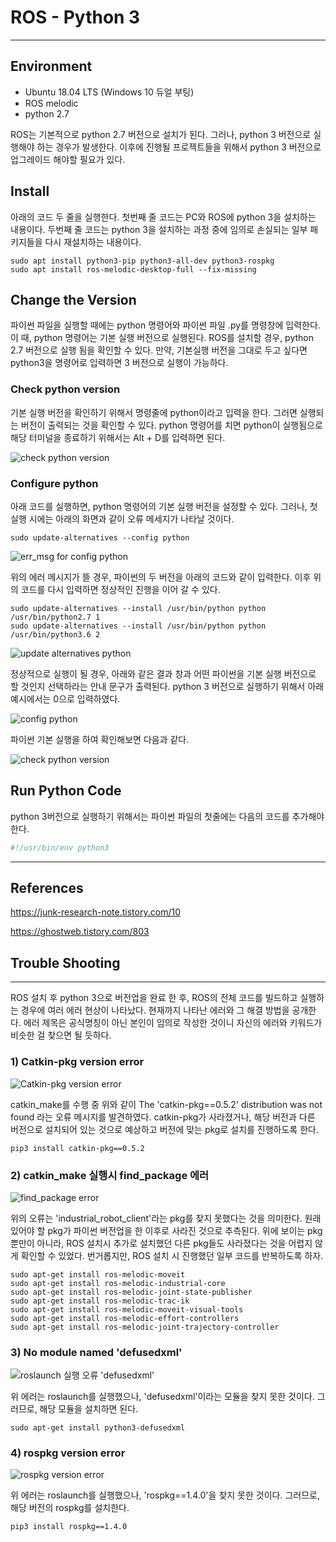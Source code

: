 # ROS - Python 3

---

## Environment

- Ubuntu 18.04 LTS (Windows 10 듀얼 부팅)
- ROS melodic
- python 2.7

ROS는 기본적으로 python 2.7 버전으로 설치가 된다. 그러나, python 3 버전으로 실행해야 하는 경우가 발생한다. 이후에 진행될 프로젝트들을 위해서 python 3 버전으로 업그레이드 해야할 필요가 있다. 



## Install

아래의 코드 두 줄을 실행한다. 첫번째 줄 코드는 PC와 ROS에 python 3을 설치하는 내용이다. 두번째 줄 코드는 python 3을 설치하는 과정 중에 임의로 손실되는 일부 패키지들을 다시 재설치하는 내용이다. 

```
sudo apt install python3-pip python3-all-dev python3-rospkg
sudo apt install ros-melodic-desktop-full --fix-missing
```



## Change the Version

파이썬 파일을 실행할 때에는 python 명령어와 파이썬 파일 .py를 명령창에 입력한다. 이 때, python 명령어는 기본 실행 버전으로 실행된다. ROS를 설치할 경우, python 2.7 버전으로 실행 됨을 확인할 수 있다. 만약, 기본실행 버전을 그대로 두고 싶다면 python3을 명령어로 입력하면 3 버전으로 실행이 가능하다.

### Check python version

기본 실행 버전을 확인하기 위해서 명령줄에 python이라고 입력을 한다. 그러면 실행되는 버전이 출력되는 것을 확인할 수 있다. python 명령어를 치면 python이 실행됨으로 해당 터미널을 종료하기 위해서는 Alt + D를 입력하면 된다. 

![check python version](https://user-images.githubusercontent.com/91526930/188057211-98228f05-6b44-438b-a085-e582442ed4d4.png)



### Configure python

아래 코드를 실행하면, python 명령어의 기본 실행 버전을 설정할 수 있다. 그러나, 첫 실행 시에는 아래의 화면과 같이 오류 메세지가 나타날 것이다. 

```
sudo update-alternatives --config python
```

![err_msg for config python](https://user-images.githubusercontent.com/91526930/188057624-75a128e9-3fa5-4f58-81da-fb9b052289d8.png)



위의 에러 메시지가 뜰 경우, 파이썬의 두 버전을 아래의 코드와 같이 입력한다. 이후 위의 코드를 다시 입력하면 정상적인 진행을 이어 갈 수 있다.

```
sudo update-alternatives --install /usr/bin/python python /usr/bin/python2.7 1
sudo update-alternatives --install /usr/bin/python python /usr/bin/python3.6 2
```

![update alternatives python](https://user-images.githubusercontent.com/91526930/188057768-95acd6f3-7b42-400f-a9d8-7aee0b2c82bd.png)



정상적으로 실행이 될 경우, 아래와 같은 결과 창과 어떤 파이썬을 기본 실행 버전으로 할 것인지 선택하라는 안내 문구가 출력된다. python 3 버전으로 실행하기 위해서 아래 예시에서는 0으로 입력하였다. 

![config python](https://user-images.githubusercontent.com/91526930/188060408-80174607-4d26-4dac-9636-c5a65f0e1297.png)



파이썬 기본 실행을 하여 확인해보면 다음과 같다.

![check python version](https://user-images.githubusercontent.com/91526930/188060647-0bbe5add-2036-4db9-9f5e-60eeadeb9933.png)



## Run Python Code

python 3버전으로 실행하기 위해서는 파이썬 파일의 첫줄에는 다음의 코드를 추가해야 한다.

```python
#!/usr/bin/env python3
```



---

## References

https://junk-research-note.tistory.com/10

https://ghostweb.tistory.com/803





## Trouble Shooting

---

ROS 설치 후 python 3으로 버전업을 완료 한 후, ROS의 전체 코드를 빌드하고 실행하는 경우에 여러 에러 현상이 나타났다. 현재까지 나타난 에러와 그 해결 방법을 공개한다. 에러 제목은 공식명칭이 아닌 본인이 임의로 작성한 것이니 자신의 에러와 키워드가 비슷한 걸 찾으면 될 듯하다.

### 1) Catkin-pkg version error

![Catkin-pkg version error](https://user-images.githubusercontent.com/91526930/188062142-b462e0a1-2423-4a29-90b4-01fbdbb3eb4e.png)

catkin_make를 수행 중 위와 같이 The 'catkin-pkg==0.5.2' distribution was not found 라는 오류 메시지를 발견하였다. catkin-pkg가 사라졌거나, 해당 버전과 다른 버전으로 설치되어 있는 것으로 예상하고 버전에 맞는 pkg로 설치를 진행하도록 한다.

```
pip3 install catkin-pkg==0.5.2
```



### 2) catkin_make 실행시 find_package 에러

![find_package error](https://user-images.githubusercontent.com/91526930/188062465-c4ba8f47-ff9d-4800-98e2-a59bfbdcd05b.png)

위의 오류는 'industrial_robot_client'라는 pkg를 찾지 못했다는 것을 의미한다. 원래 있어야 할 pkg가 파이썬 버전업을 한 이후로 사라진 것으로 추측된다. 위에 보이는 pkg 뿐만이 아니라, ROS 설치시 추가로 설치했던 다른 pkg들도 사라졌다는 것을 어렵지 않게 확인할 수 있었다. 번거롭지만, ROS 설치 시 진행했던 일부 코드를 반복하도록 하자.

```
sudo apt-get install ros-melodic-moveit
sudo apt-get install ros-melodic-industrial-core
sudo apt-get install ros-melodic-joint-state-publisher
sudo apt-get install ros-melodic-trac-ik
sudo apt-get install ros-melodic-moveit-visual-tools
sudo apt-get install ros-melodic-effort-controllers
sudo apt-get install ros-melodic-joint-trajectory-controller
```



### 3) No module named 'defusedxml'

![roslaunch 실행 오류 'defusedxml'](https://user-images.githubusercontent.com/91526930/188063189-4243d425-e65d-47df-8bd5-9f6a306a570f.png)

위 에러는 roslaunch를 실행했으나, 'defusedxml'이라는 모듈을 찾지 못한 것이다. 그러므로, 해당 모듈을 설치하면 된다.

```
sudo apt-get install python3-defusedxml
```



### 4) rospkg version error

![rospkg version error](https://user-images.githubusercontent.com/91526930/188063636-011bba16-2aee-4a0d-afd0-6df136ed844a.png)

위 에러는 roslaunch를 실행했으나, 'rospkg==1.4.0'을 찾지 못한 것이다. 그러므로, 해당 버전의 rospkg를 설치한다.

```
pip3 install rospkg==1.4.0
```









